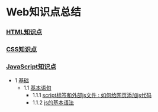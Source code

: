 # Web知识点总结

### [HTML知识点](html.md)
### [CSS知识点](css.md)
### [JavaScript知识点](js.md)
- 1 [基础](js.md#1)
	- 1.1 [基本语句](js.md#1.1)
		- 1.1.1 [script标签和外部js文件 : 如何给网页添加js代码](js.md#1.1.1)
		- 1.1.2 [js的基本语法](js.md#1.1.2)